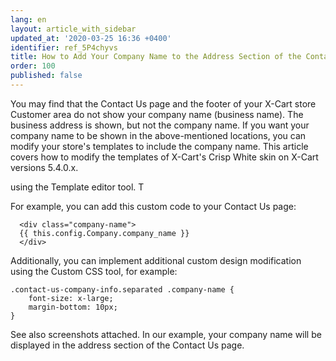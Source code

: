 ```yaml
---
lang: en
layout: article_with_sidebar
updated_at: '2020-03-25 16:36 +0400'
identifier: ref_5P4chyvs
title: How to Add Your Company Name to the Address Section of the Contact Us Page
order: 100
published: false
---
```

You may find that the Contact Us page and the footer of your X-Cart store Customer area do not show your company name (business name). The business address is shown, but not the company name. If you want your company name to be shown in the above-mentioned locations, you can modify your store's templates to include the company name. This article covers how to modify the templates of X-Cart's Crisp White skin on X-Cart versions 5.4.0.x.

using the Template editor tool. T

For example, you can add this custom code to your Contact Us page:
```
  <div class="company-name">
  {{ this.config.Company.company_name }}
  </div>
```
Additionally, you can implement additional custom design modification using the Custom CSS tool, for example:
```
.contact-us-company-info.separated .company-name {
    font-size: x-large;
    margin-bottom: 10px;
}
```
See also screenshots attached.
In our example, your company name will be displayed in the address section of the Contact Us page.